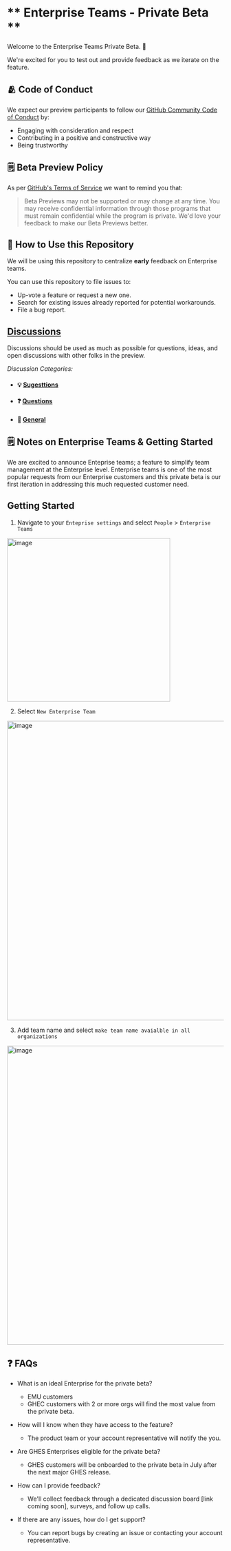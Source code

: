 
# ** Enterprise Teams - Private Beta ** 

Welcome to the Enterprise Teams Private Beta. 🎉 
<!--
    ✏️ Optional: Customize the content below to let your community know what you intend to use Discussions for.
-->

We're excited for you to test out and provide feedback as we iterate on the feature. 

## 🫂 Code of Conduct

We expect our preview participants to follow our [GitHub Community Code of Conduct](https://docs.github.com/en/site-policy/github-terms/github-community-code-of-conduct) by:

- Engaging with consideration and respect
- Contributing in a positive and constructive way
- Being trustworthy

## 🗒️ Beta Preview Policy

As per [GitHub's Terms of Service](https://docs.github.com/en/github/site-policy/github-terms-of-service#j-beta-previews) we want to remind you that:

> Beta Previews may not be supported or may change at any time. You may receive confidential information through those programs that must remain confidential while the program is private. We'd love your feedback to make our Beta Previews better.

## 🔗 How to Use this Repository

We will be using this repository to centralize **early** feedback on Enterprise teams.

You can use this repository to file issues to:
- Up-vote a feature or request a new one.
- Search for existing issues already reported for potential workarounds.
- File a bug report.

## **[Discussions](https://github.com/github-early-access/enterprise-teams-private-beta/discussions)** 

Discussions should be used as much as possible for questions, ideas, and open discussions with other folks in the preview. <!-- Change out repo name in discussions link -->

_Discussion Categories:_ <!-- Change out repo name below -->
- #### 💡 [Sugesttions](https://github.com/github-early-access/enterprise-teams-private-beta/discussions/categories/ideas)
- #### ❓ [Questions](https://github.com/github-early-access/enterprise-teams-private-beta/discussions/categories/questions)
- #### 💬 [General](https://github.com/github-early-access/enterprise-teams-private-beta/discussions/categories/general)


## 🗒️ Notes on Enterprise Teams & Getting Started

We are excited to announce Enteprise teams; a feature to simplify team management at the Enterprise level. Enterprise teams is one of the most popular requests from our Enterprise customers and this private beta is our first iteration in addressing this much requested customer need.

<!-- Include summary / details of feature here. This section should include steps to access the feature, and may include additional instructional materials such as a demo video or link out to feature documentation. -->

<!--  Examples below 
#### ℹ️ [About FEATURE NAME tokens](add-link-here.md) 
#### ⚙️ [Creating FEATURE NAME](add-link-here.md) 
#### 📦 [Using FEATURE NAME](add-link-here.md)
####  🎥 An Intro to FEATURE NAME -->

## Getting Started 
1. Navigate to your `Enteprise settings` and select `People` > `Enterprise Teams`

<img width="379" alt="image" src="https://github.com/github-early-access/enterprise-teams-private-beta/assets/9662209/99d111bc-951e-4401-902d-5c28e135a2f9">


2. Select `New Enterprise Team`

<img width="695" alt="image" src="https://github.com/github-early-access/enterprise-teams-private-beta/assets/9662209/c40c98fa-4067-4936-b34f-55ba180a89c7">


3. Add team name and select `make team name avaialble in all organizations`

<img width="694" alt="image" src="https://github.com/github-early-access/enterprise-teams-private-beta/assets/9662209/7fd44645-4660-4292-90cc-6e0029fa783e">



## ❓ FAQs


* What is an ideal Enterprise for the private beta? 
     - EMU customers
     - GHEC customers with 2 or more orgs will find the most value from the private beta. 

* How will I know when they have access to the feature?  
     - The product team or your account representative will notify the you. 

* Are GHES Enterprises eligible for the private beta?
    - GHES customers will be onboarded to the private beta in July after the next major 
GHES release.

* How can I provide feedback?
     - We'll collect feedback through a dedicated discussion board [link coming soon], surveys, and follow up calls.

* If there are any issues, how do I get support? 
     - You can report bugs by creating an issue or contacting your account representative. 

